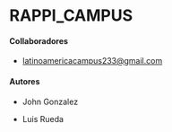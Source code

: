 # RAPPI_CAMPUS





#### Collaboradores

- latinoamericacampus233@gmail.com

#### Autores

- John Gonzalez 

- Luis Rueda

